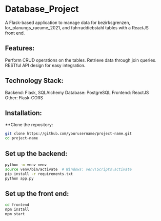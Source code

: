 # Database_Project

A Flask-based application to manage data for bezirksgrenzen, lor_planungs_raeume_2021, and fahrraddiebstahl tables with a ReactJS front end.

## Features:
Perform CRUD operations on the tables.
Retrieve data through join queries.
RESTful API design for easy integration.
## Technology Stack:

Backend: Flask, SQLAlchemy
Database: PostgreSQL
Frontend: ReactJS
Other: Flask-CORS

## Installation:
**Clone the repository:
```bash
git clone https://github.com/yourusername/project-name.git
cd project-name
```
## Set up the backend:
```bash
python -m venv venv
source venv/bin/activate  # Windows: venv\Scripts\activate
pip install -r requirements.txt
python app.py
```
## Set up the front end:
```bash
cd frontend
npm install
npm start
```
